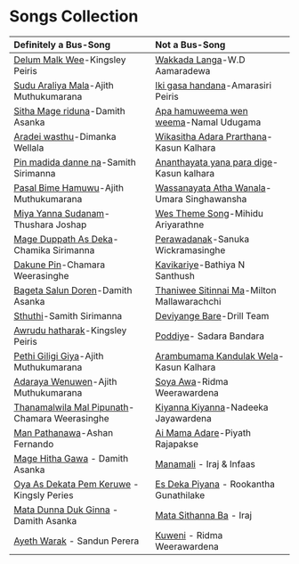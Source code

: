# Songs Collection

| Definitely a Bus-Song | Not a Bus-Song |
| :---         | :---         |
| [Delum Malk Wee](https://www.youtube.com/watch?v=UtKqd3QWdu4)-Kingsley Peiris | [Wakkada Langa](https://www.youtube.com/watch?v=Lv0Lz1Gfc80)-W.D Aamaradewa |
| [Sudu Araliya Mala](https://youtu.be/okHjqFeGEzs)-Ajith Muthukumarana | [Iki gasa handana](https://youtu.be/U400UCdUUaM)-Amarasiri Peiris |
| [Sitha Mage riduna](https://youtu.be/L2VGDuvwLXA)-Damith Asanka | [Apa hamuweema wen weema](https://youtu.be/KyAVb7MPx2I)-Namal Udugama |
| [Aradei wasthu](https://www.youtube.com/watch?v=CL-Tz5yQ5SQ)-Dimanka Wellala | [Wikasitha Adara Prarthana](https://www.youtube.com/watch?v=fP10z3F2ah8)-Kasun Kalhara |
| [Pin madida danne na](https://www.youtube.com/watch?v=MvPtX-4-Nns)-Samith Sirimanna| [Ananthayata yana para dige](https://www.youtube.com/watch?v=hOzj9ZmX8XA)-Kasun kalhara |
| [Pasal Bime Hamuwu](https://www.youtube.com/watch?v=w2mPzfbLTvw)-Ajith Muthukumarana| [Wassanayata Atha Wanala](https://www.youtube.com/watch?v=8aCJlTqPsHM)-Umara Singhawansha |
| [Miya Yanna Sudanam](https://www.youtube.com/watch?v=yA2P3FAoiUI)-Thushara Joshap |[Wes Theme Song](https://www.youtube.com/watch?v=9qPZXdsvI48)-Mihidu Ariyarathne |
| [Mage Duppath As Deka](https://www.youtube.com/watch?v=22yH9sTLFLg)-Chamika Sirimanna |[Perawadanak](https://www.youtube.com/watch?v=jJmAyoJ-LOY)-Sanuka Wickramasinghe |
| [Dakune Pin](https://www.youtube.com/watch?v=BsCnUzbXVxM)-Chamara Weerasinghe |[Kavikariye](https://www.youtube.com/watch?v=cQlcRxFkkR4)-Bathiya N Santhush |
| [Bageta Salun Doren](https://www.youtube.com/watch?v=aZnZzgMFOEw)-Damith Asanka |[Thaniwee Sitinnai Ma](https://www.youtube.com/watch?v=dnslaxgpE0w)-Milton Mallawarachchi |
| [Sthuthi](https://www.youtube.com/watch?v=qiSZUyZUiyo)-Samith Sirimanna | [Deviyange Bare](https://www.youtube.com/watch?v=-Yj1At289rw)-Drill Team |
| [Awrudu hatharak](https://www.youtube.com/watch?v=UT-z04jfMg4)-Kingsley Peiris | [Poddiye](https://www.youtube.com/watch?v=doHzexvrJFc)- Sadara Bandara |
| [Pethi Giligi Giya](https://www.youtube.com/watch?v=D-3Q0-ZibU4)-Ajith Muthukumarana| [Arambumama Kandulak Wela](https://www.youtube.com/watch?v=aNEX3fopDzU)-Kasun Kalhara |
| [Adaraya Wenuwen](https://www.youtube.com/watch?v=-bimqNc3iW4)-Ajith Muthukumarana | [Soya Awa](https://www.youtube.com/watch?v=ixnjDzxjey0)-Ridma Weerawardena |
| [Thanamalwila Mal Pipunath](https://www.youtube.com/watch?v=0BiqeOY4eCg&index)-Chamara Weerasinghe | [Kiyanna Kiyanna](https://www.youtube.com/watch?v=FIs4kakKC5c)-Nadeeka Jayawardena |
| [Man Pathanawa](https://www.youtube.com/watch?v=cup44QvubSs)-Ashan Fernando | [Ai Mama Adare](https://www.youtube.com/watch?v=xjEV8EgLfLY)-Piyath Rajapakse |
| [Mage Hitha Gawa](https://www.youtube.com/watch?v=j1XrwaqLyeI) - Damith Asanka | [Manamali](https://www.youtube.com/watch?v=PXQcpqKstQE) - Iraj & Infaas |
| [Oya As Dekata Pem Keruwe](https://www.youtube.com/watch?v=IKdfwauowHM) - Kingsly Peries | [Es Deka Piyana](https://www.youtube.com/watch?v=5_dg0t_Q4jE) - Rookantha Gunathilake |
| [Mata Dunna Duk Ginna](https://www.youtube.com/watch?v=XpkTpJaBcG4) - Damith Asanka | [Mata Sithanna Ba](https://www.youtube.com/watch?v=KeZfI4XoDB8) - Iraj |
| [Ayeth Warak](https://www.youtube.com/watch?v=rr_5oIfJ6FA) - Sandun Perera | [Kuweni](https://www.youtube.com/watch?v=iIm4gcybpsI) - Ridma Weerawardena |
